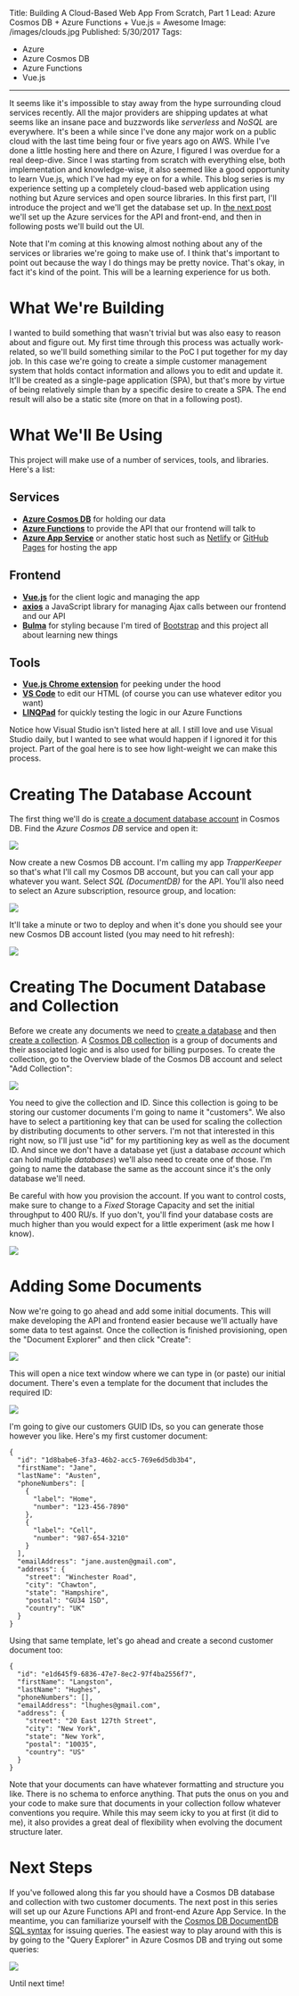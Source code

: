Title: Building A Cloud-Based Web App From Scratch, Part 1
Lead: Azure Cosmos DB + Azure Functions + Vue.js = Awesome
Image: /images/clouds.jpg
Published: 5/30/2017
Tags:
  - Azure
  - Azure Cosmos DB
  - Azure Functions
  - Vue.js
---
It seems like it's impossible to stay away from the hype surrounding cloud services recently. All the major providers are shipping updates at what seems like an insane pace and buzzwords like *serverless* and *NoSQL* are everywhere. It's been a while since I've done any major work on a public cloud with the last time being four or five years ago on AWS. While I've done a little hosting here and there on Azure, I figured I was overdue for a real deep-dive. Since I was starting from scratch with everything else, both implementation and knowledge-wise, it also seemed like a good opportunity to learn Vue.js, which I've had my eye on for a while. This blog series is my experience setting up a completely cloud-based web application using nothing but Azure services and open source libraries. In this first part, I'll introduce the project and we'll get the database set up. In [the next post](/posts/building-a-cloud-based-web-app-from-scratch-2) we'll set up the Azure services for the API and front-end, and then in following posts we'll build out the UI.

Note that I'm coming at this knowing almost nothing about any of the services or libraries we're going to make use of. I think that's important to point out because the way I do things may be pretty novice. That's okay, in fact it's kind of the point. This will be a learning experience for us both.

# What We're Building

I wanted to build something that wasn't trivial but was also easy to reason about and figure out. My first time through this process was actually work-related, so we'll build something similar to the PoC I put together for my day job. In this case we're going to create a simple customer management system that holds contact information and allows you to edit and update it. It'll be created as a single-page application (SPA), but that's more by virtue of being relatively simple than by a specific desire to create a SPA. The end result will also be a static site (more on that in a following post).

# What We'll Be Using

This project will make use of a number of services, tools, and libraries. Here's a list:

## Services

* **[Azure Cosmos DB](https://azure.microsoft.com/en-us/services/cosmos-db/)** for holding our data
* **[Azure Functions](https://azure.microsoft.com/en-us/services/functions/)** to provide the API that our frontend will talk to
* **[Azure App Service](https://azure.microsoft.com/en-us/services/app-service/)** or another static host such as [Netlify](https://www.netlify.com/) or [GitHub Pages](https://pages.github.com/) for hosting the app

## Frontend

* **[Vue.js](https://vuejs.org/)** for the client logic and managing the app
* **[axios](https://github.com/mzabriskie/axios)** a JavaScript library for managing Ajax calls between our frontend and our API
* **[Bulma](http://bulma.io/)** for styling because I'm tired of [Bootstrap](http://getbootstrap.com/) and this project all about learning new things

## Tools

* **[Vue.js Chrome extension](https://chrome.google.com/webstore/detail/vuejs-devtools/nhdogjmejiglipccpnnnanhbledajbpd)** for peeking under the hood
* **[VS Code](https://code.visualstudio.com/)** to edit our HTML (of course you can use whatever editor you want)
* **[LINQPad](https://www.linqpad.net/)** for quickly testing the logic in our Azure Functions

Notice how Visual Studio isn't listed here at all. I still love and use Visual Studio daily, but I wanted to see what would happen if I ignored it for this project. Part of the goal here is to see how light-weight we can make this process.

# Creating The Database Account

The first thing we'll do is [create a document database account](https://docs.microsoft.com/en-us/azure/cosmos-db/create-documentdb-dotnet#create-a-database-account) in Cosmos DB. Find the *Azure Cosmos DB* service and open it:

<img src="/posts/images/cosmos1.png" class="img-responsive"></img>

Now create a new Cosmos DB account. I'm calling my app *TrapperKeeper* so that's what I'll call my Cosmos DB account, but you can call your app whatever you want. Select *SQL (DocumentDB)* for the API. You'll also need to select an Azure subscription, resource group, and location:

<img src="/posts/images/cosmos2.png" class="img-responsive"></img>

It'll take a minute or two to deploy and when it's done you should see your new Cosmos DB account listed (you may need to hit refresh):

<img src="/posts/images/cosmos3.png" class="img-responsive"></img>

# Creating The Document Database and Collection

Before we create any documents we need to [create a database]() and then [create a collection](https://docs.microsoft.com/en-us/azure/cosmos-db/create-documentdb-dotnet#add-a-collection). A [Cosmos DB collection](https://docs.microsoft.com/en-us/azure/documentdb/documentdb-faq#what-is-a-collection) is a group of documents and their associated logic and is also used for billing purposes. To create the collection, go to the Overview blade of the Cosmos DB account and select "Add Collection":

<img src="/posts/images/cosmos4.png" class="img-responsive"></img>

You need to give the collection and ID. Since this collection is going to be storing our customer documents I'm going to name it "customers". We also have to select a partitioning key that can be used for scaling the collection by distributing documents to other servers. I'm not that interested in this right now, so I'll just use "id" for my partitioning key as well as the document ID. And since we don't have a database yet (just a database *account* which can hold multiple *databases*) we'll also need to create one of those. I'm going to name the database the same as the account since it's the only database we'll need.

Be careful with how you provision the account. If you want to control costs, make sure to change to a *Fixed* Storage Capacity and set the initial throughput to 400 RU/s. If yuo don't, you'll find your database costs are much higher than you would expect for a little experiment (ask me how I know).

<img src="/posts/images/cosmos5.png" class="img-responsive"></img>

# Adding Some Documents

Now we're going to go ahead and add some initial documents. This will make developing the API and frontend easier because we'll actually have some data to test against. Once the collection is finished provisioning, open the "Document Explorer" and then click "Create":

<img src="/posts/images/cosmos6.png" class="img-responsive"></img>

This will open a nice text window where we can type in (or paste) our initial document. There's even a template for the document that includes the required ID:

<img src="/posts/images/cosmos7.png" class="img-responsive"></img>

I'm going to give our customers GUID IDs, so you can generate those however you like. Here's my first customer document:

```
{
  "id": "1d8babe6-3fa3-46b2-acc5-769e6d5db3b4",
  "firstName": "Jane",
  "lastName": "Austen",
  "phoneNumbers": [
    {
      "label": "Home",
      "number": "123-456-7890"
    },
    {
      "label": "Cell",
      "number": "987-654-3210"
    }
  ],
  "emailAddress": "jane.austen@gmail.com",
  "address": {
    "street": "Winchester Road",
    "city": "Chawton",
    "state": "Hampshire",
    "postal": "GU34 1SD",
    "country": "UK"
  }
}
```

Using that same template, let's go ahead and create a second customer document too:

```
{
  "id": "e1d645f9-6836-47e7-8ec2-97f4ba2556f7",
  "firstName": "Langston",
  "lastName": "Hughes",
  "phoneNumbers": [],
  "emailAddress": "lhughes@gmail.com",
  "address": {
    "street": "20 East 127th Street",
    "city": "New York",
    "state": "New York",
    "postal": "10035",
    "country": "US"
  }
}
```

Note that your documents can have whatever formatting and structure you like. There is no schema to enforce anything. That puts the onus on you and your code to make sure that documents in your collection follow whatever conventions you require. While this may seem icky to you at first (it did to me), it also provides a great deal of flexibility when evolving the document structure later.

# Next Steps

If you've followed along this far you should have a Cosmos DB database and collection with two customer documents. The next post in this series will set up our Azure Functions API and front-end Azure App Service. In the meantime, you can familiarize yourself with the [Cosmos DB DocumentDB SQL syntax](https://docs.microsoft.com/en-us/azure/cosmos-db/tutorial-query-documentdb) for issuing queries. The easiest way to play around with this is by going to the "Query Explorer" in Azure Cosmos DB and trying out some queries:

<img src="/posts/images/cosmos8.png" class="img-responsive"></img>

Until next time!